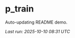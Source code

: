 # p_train

Auto-updating README demo.

<!--START_SECTION:status-->
_Last run: 2025-10-10 08:31 UTC_
<!--END_SECTION:status-->




















































































































































































































































































































































































































































































































































































































































































































































































































































































































































































































































































































